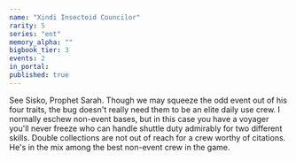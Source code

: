 ```yaml
---
name: "Xindi Insectoid Councilor"
rarity: 5
series: "ent"
memory_alpha: ""
bigbook_tier: 3
events: 2
in_portal:
published: true
---
```


See Sisko, Prophet Sarah. Though we may squeeze the odd event out of his four traits, the bug doesn't really need them to be an elite daily use crew. I normally eschew non-event bases, but in this case you have a voyager you'll never freeze who can handle shuttle duty admirably for two different skills. Double collections are not out of reach for a crew worthy of citations. He's in the mix among the best non-event crew in the game.
